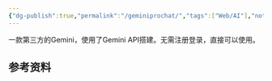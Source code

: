```yaml
---
{"dg-publish":true,"permalink":"/geminiprochat/","tags":["Web/AI"],"noteIcon":""}
---
```


一款第三方的Gemini，使用了Gemini API搭建。无需注册登录，直接可以使用。


## 参考资料
